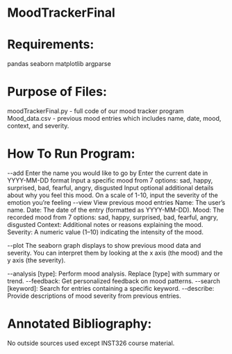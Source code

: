 # MoodTrackerFinal
# Requirements:
pandas
seaborn
matplotlib
argparse

# Purpose of Files:
moodTrackerFinal.py - full code of our mood tracker program
Mood_data.csv - previous mood entries which includes name, date, mood, context, and severity.

# How To Run Program:
--add
Enter the name you would like to go by
Enter the current date in YYYY-MM-DD format
Input a specific mood from 7 options: sad, happy, surprised, bad, fearful, angry, disgusted
Input optional additional details about why you feel this mood.
On a scale of 1-10, input the severity of the emotion you’re feeling
--view 
View previous mood entries
Name: The user’s name.
Date: The date of the entry (formatted as YYYY-MM-DD).
Mood: The recorded mood from 7 options: sad, happy, surprised, bad, fearful, angry, disgusted
Context: Additional notes or reasons explaining the mood.
Severity: A numeric value (1–10) indicating the intensity of the mood.

--plot
The seaborn graph displays to show previous mood data and severity. You can interpret them by looking at the x axis (the mood) and the y axis (the severity). 

--analysis [type]: Perform mood analysis. Replace [type] with summary or trend.
--feedback: Get personalized feedback on mood patterns.
--search [keyword]: Search for entries containing a specific keyword.
--describe: Provide descriptions of mood severity from previous entries.

# Annotated Bibliography:
No outside sources used except INST326 course material.


